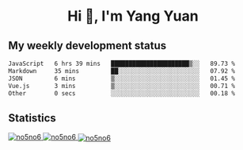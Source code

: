 <h1 align="center">Hi 👋, I'm Yang Yuan</h1>


## My weekly development status
<!--START_SECTION:waka-->

```txt
JavaScript   6 hrs 39 mins   ██████████████████████▒░░   89.73 %
Markdown     35 mins         ██░░░░░░░░░░░░░░░░░░░░░░░   07.92 %
JSON         6 mins          ▒░░░░░░░░░░░░░░░░░░░░░░░░   01.45 %
Vue.js       3 mins          ▒░░░░░░░░░░░░░░░░░░░░░░░░   00.71 %
Other        0 secs          ░░░░░░░░░░░░░░░░░░░░░░░░░   00.18 %
```

<!--END_SECTION:waka-->

## Statistics
<a href="https://github.com/anuraghazra/github-readme-stats">
  <img src="https://github-readme-stats.vercel.app/api/top-langs/?username=no5no6&theme=dracula" alt="no5no6">
</a>
<a href="https://github.com/anuraghazra/github-readme-stats">
  <img src="https://github-readme-stats.vercel.app/api?username=no5no6&show_icons=true&theme=dracula&line_height=40" alt="no5no6">
</a>
<a href="https://github.com/anuraghazra/github-readme-stats">
  <img align="center" src="https://github-readme-streak-stats.herokuapp.com/?user=no5no6&theme=dracula" alt="no5no6" />
</a>